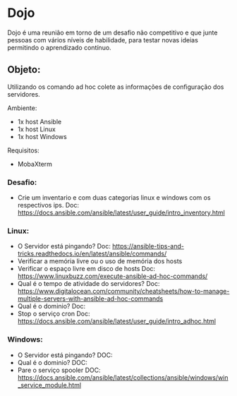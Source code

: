 # Dojo 

Dojo é uma reunião em torno de um desafio não competitivo e que junte pessoas com vários níveis de habilidade, para testar novas ideias permitindo o aprendizado contínuo. 




## Objeto:
Utilizando os comando ad hoc colete as informações de configuração dos servidores.

Ambiente:
- 1x host Ansible
- 1x host Linux
- 1x host Windows

Requisitos:
- MobaXterm

### Desafio:
- Crie um inventario e com duas categorias linux e windows com os respectivos ips.
Doc: https://docs.ansible.com/ansible/latest/user_guide/intro_inventory.html

### Linux:
- O Servidor está pingando?
Doc: https://ansible-tips-and-tricks.readthedocs.io/en/latest/ansible/commands/
- Verificar a memória livre ou o uso de memória dos hosts
- Verificar o espaço livre em disco de hosts
Doc: https://www.linuxbuzz.com/execute-ansible-ad-hoc-commands/
- Qual é o tempo de atividade do servidores?
Doc: https://www.digitalocean.com/community/cheatsheets/how-to-manage-multiple-servers-with-ansible-ad-hoc-commands
- Qual é o dominio?
Doc:
- Stop o serviço cron
Doc: https://docs.ansible.com/ansible/latest/user_guide/intro_adhoc.html

### Windows:
- O Servidor está pingando?
DOC:
- Qual é o dominio?
DOC:
- Pare o serviço spooler
DOC: https://docs.ansible.com/ansible/latest/collections/ansible/windows/win_service_module.html

